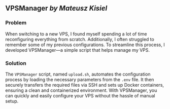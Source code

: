 ## VPSManager _by Mateusz Kisiel_

### Problem

When switching to a new VPS, I found myself spending a lot of time reconfiguring everything from scratch. Additionally, I often struggled to remember some of my previous configurations. To streamline this process, I developed VPSManager—a simple script that helps manage my VPS.

### Solution

The `VPSManager` script, named `upload.sh`, automates the configuration process by loading the necessary parameters from the `.env` file. It then securely transfers the required files via SSH and sets up Docker containers, ensuring a clean and containerized environment. With VPSManager, you can quickly and easily configure your VPS without the hassle of manual setup.
